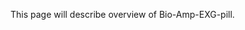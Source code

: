 <!---
BioAmp EXG Pill is a small (2.54 X 1.00 cm) and elegant Analog Front End (AFE) board for BioPotential signal acquisition that you can use with any 5v Micro Controller Unit (MCU) with an ADC. It is capable of recording publication grade BioPotential signals like ECG, EMG, EOG, and EEG without the inclusion of any dedicated Hardware/Software filter, see [BioAmp EXG Pill v0.7 intro video](https://www.youtube.com/watch?v=-G3z9fvQnuw) for more info. The v1.0 of BioAmp EXG pill provides even more flexibilty with configuration option for Gain, BandPass, Filter, and Electrodes.


![Upside Down Labs BioAmp EXG Pill Assembled](graphics/images/BioAmp-EXG-Pill-Assembled.png)

| Connection      |  Configuration |
| :-------------------------: | :-------------------------: |
| ![BioAmp EXG Pill - Connection](graphics/docs/Magic-of-BioAmp-EXG-Pill-v1.0b-front-lbg.png)  | ![BioAmp EXG Pill - Configuration](graphics/docs/Magic-of-BioAmp-EXG-Pill-v1.0b-back-lbg.png)|

| Basic Arduino Circuit           |  Electromyography (EMG) |
| :-------------------------: | :-------------------------: |
| ![BioAmp EXG Pill - Basic Circuit](graphics/circuits/Basic-Circuit.png)  | ![BioAmp EXG Pill - Electromyography (EMG)](graphics/circuits/Electromyography.png)|

| Electrooculography (EOG) Horizontal           |  Electrooculography (EOG) Vertical |
| :-------------------------: | :-------------------------: |
| ![BioAmp EXG Pill - Electrooculography (EOG) Horizontal](graphics/circuits/Electrooculography-Horizontal.png)  | ![BioAmp EXG Pill - Electrooculography (EOG) Vertical](graphics/circuits/Electrooculography-Vertical.png)|

| Electrocardiography (ECG) Lead 1           |  Electroencephalography (EEG) |
| :-------------------------: | :-------------------------: |
| ![BioAmp EXG Pill - Electrocardiography (ECG) Lead 1](graphics/circuits/Electrocardiography-Lead1.png)  | ![BioAmp EXG Pill - Electroencephalography (EEG)](graphics/circuits/Electroencephalography.png)|




## Software
BioAmp EXG Pill works with any 5V microcontroller with an ADC like Arduino UNO/Nano or you can use dedicated 5v compatible ADC like ADS1115. To help with signal processing and cleaning you can use the included Arduino example sketches listed below.

| No. | Program| Description |
| ---- | ---- | ---- |
|1 | [FixedSampling](software/FixedSampling)| Sample from ADC at a fixed rate for easy processing of signal.|
|2 | [EMGFilter](software/EMGFilter)| A 74.5 - 149.5 Hz band pass filter sketch for clean Electromyography.|
|3 | [ECGFilter](software/ECGFilter)| A 0.5 - 44.5 Hz band-pass filter sketch for clean Electrocardiography.|
|4 | [EOGFilter](software/EOGFilter)| A 0.5 - 19.5 Hz band-pass filter sketch for clean Electrooculography.|
|5 | [EEGFilter](software/EEGFilter)| A 0.5 - 29.5 Hz band-pass filter sketch for clean Electroencephalography.|
|6 | [EMGEnvelop](software/EMGEnvelop)| EMG signal envelop detection for robotics and biomedical applications.|
|7 | [LEDBarGraph](software/LEDBarGraph)| LED bar graph showing EMG amplitude.|
|8 | [ServoControl](software/ServoControl)| Servo motor control with EMG.|
|9 | [HeartBeatDetection](software/HeartBeatDetection)| Standard deviation based heart beat detection algorithm.|
|10 | [EyeBlinkDetection](software/EyeBlinkDetection)|EOG based eye blink detection.|
|11 | [DrowsinessDetection](software/DrowsinessDetection)| Drowsiness detection using eye blink detection.|
|12 | [ClawController](software/ClawController)| Servo claw controller |
|13 | [EOGPhotoCaptureBLE](software/EOGPhotoCaptureBLE)| EOG based photo clicking machine using ESP32 BLE |

To-Do:

| No. | Program| Description |
| ---- | ---- | ---- |
|1 | HeartRate | Heart rate calculation with ECG.|
|2 | BrainWaves | Brain waves amplitude with FFT.|
|3 | EOGController | EOG based eye movement detection (left/right) to create a game controller.|


## Hardware

BioAmp EXG Pill has been created using KiCad and all the design files can be found under [hardware](hardware/) folder, including production [Gerber](hardware/gerbers) files. Images below shows a quick overview of the hardware design.

| PCB Front           |  PCB Back |
| :-------------------------: | :-------------------------: |
| ![Upside Down Labs BioAmp EXG Pill front](graphics/board/v1.0b/BioAmp-EXG-Pill-v1.0b-front-black-enig.png)  | ![Upside Down Labs BioAmp EXG Pill back](graphics/board/v1.0b/BioAmp-EXG-Pill-v1.0b-back-black-enig.png) |

![Upside Down Labs BioAmp EXG Pill front annotated](graphics/board/v1.0b/BioAmp-EXG-Pill-v1.0b-front-black-enig-annotated.png)

| Dimensions            |  Schematic  |
| :-------------------------: | :-------------------------: |
| ![Upside Down Labs BioAmp EXG Pill dimensions](graphics/board/v1.0b/BioAmp-EXG-Pill-v1.0b-dimensions.png)  | ![Upside Down Labs BioAmp EXG Pill schematic](graphics/docs/BioAmp-EXG-Pill-v1.0b-schematic.png) |


## License

| Licenses Facts              |  OSHWA Certification |
| :-------------------------: | :-------------------------: |
| <a href="LICENSE.md"><img src="graphics/misc/Licenses_facts.svg" width="400" alt="Open Source Licenses Facts"/></a>  | <a href="https://certification.oshwa.org/in000026.html"><img src="graphics/misc/OSHW_mark_IN000026.png" width="300" alt="Open Source Hardware Certification mark"/></a> |

#### Hardware
CERN Open Hardware License Version 2 - Strongly Reciprocal ([CERN-OHL-S-2.0](https://spdx.org/licenses/CERN-OHL-S-2.0.html)).

#### Software
MIT open source [license](http://opensource.org/licenses/MIT).

#### Documentation:
<a rel="license" href="http://creativecommons.org/licenses/by/4.0/"><img alt="Creative Commons License" style="border-width:0" src="https://i.creativecommons.org/l/by/4.0/88x31.png" /></a><br />This work is licensed under a <a rel="license" href="http://creativecommons.org/licenses/by/4.0/">Creative Commons Attribution 4.0 International License</a>.
--->

This page will describe overview of Bio-Amp-EXG-pill.